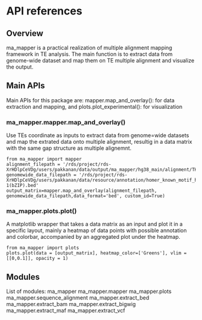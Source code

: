 # API references
## Overview
ma_mapper is a practical realization of multiple alignment mapping framework in TE analysis. The main function is to extract data from genome-wide dataset and map them on TE multiple alignment and visualize the output. 

## Main APIs
Main APIs for this package are: 
    mapper.map_and_overlay(): for data extraction and mapping, and 
    plots.plot_experimental(): for visualization 

### ma_mapper.mapper.map_and_overlay()
Use TEs coordinate as inputs to extract data from genome=wide datasets and map the extrated data onto multiple alignment, resultig in a data matrix with the same gap structure as multiple alignemnt.
```
from ma_mapper import mapper
alignment_filepath = '/rds/project/rds-XrHDlpCeVDg/users/pakkanan/data/output/ma_mapper/hg38_main/alignment/THE1C.fasta.aligned'
genomewide_data_filepath = '/rds/project/rds-XrHDlpCeVDg/users/pakkanan/data/resource/annotation/homer_known_motif_hg38/AP-1(bZIP).bed'
output_matrix=mapper.map_and_overlay(alignment_filepath, genomewide_data_filepath,data_format='bed', custom_id=True)
```
### ma_mapper.plots.plot()
A matplotlib wrapper that takes a data matrix as an input and plot it in a specific layout, mainly a heatmap of data points with possible annotation and colorbar, accompanied by an aggregated plot under the heatmap.
```
from ma_mapper import plots
plots.plot(data = [output_matrix], heatmap_color=['Greens'], vlim = [[0,0.1]], opacity = 1)
```

## Modules
List of modules:
ma_mapper
ma_mapper.mapper
ma_mapper.plots
ma_mapper.sequence_alignment
ma_mapper.extract_bed
ma_mapper.extract_bam
ma_mapper.extract_bigwig
ma_mapper.extract_maf
ma_mapper.extract_vcf